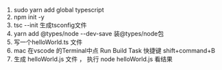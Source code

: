 1. sudo yarn add global typescript
2. npm init -y
3. tsc --init 生成tsconfig文件
4. yarn add @types/node --dev-save  装@types/node包
5. 写一个helloWorld.ts 文件
6. mac 在vscode 的Terminal中点 Run Build Task 快捷键 shift+command+B
7. 生成 helloWorld.js 文件 ， 执行 node helloWorld.js 看结果